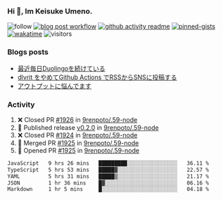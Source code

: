 ### Hi 👋, Im Keisuke Umeno.

<!--
**9renpoto/9renpoto** is a ✨ _special_ ✨ repository because its `README.md` (this file) appears on your GitHub profile.

Here are some ideas to get you started:

- 🔭 I’m currently working on ...
- 🌱 I’m currently learning ...
- 👯 I’m looking to collaborate on ...
- 🤔 I’m looking for help with ...
- 💬 Ask me about ...
- 📫 How to reach me: ...
- 😄 Pronouns: ...
- ⚡ Fun fact: ...
-->

![follow](https://img.shields.io/github/followers/9renpoto?label=Follow&style=social)
[![blog post workflow](https://github.com/9renpoto/9renpoto/actions/workflows/blog.yml/badge.svg)](https://github.com/9renpoto/9renpoto/actions/workflows/blog.yml)
[![github activity readme](https://github.com/9renpoto/9renpoto/actions/workflows/activity.yml/badge.svg)](https://github.com/9renpoto/9renpoto/actions/workflows/activity.yml)
[![pinned-gists](https://github.com/9renpoto/9renpoto/actions/workflows/pin-gist.yml/badge.svg)](https://github.com/9renpoto/9renpoto/actions/workflows/pin-gist.yml)
[![wakatime](https://github.com/9renpoto/9renpoto/actions/workflows/waka-readme-status.yml/badge.svg)](https://github.com/9renpoto/9renpoto/actions/workflows/waka-readme-status.yml)
![visitors](https://komarev.com/ghpvc/?username=9renpoto&label=Profile%20views&color=0e75b6&style=flat)

### Blogs posts

<!-- BLOG-POST-LIST:START -->
- [最近毎日Duolingoを続けている](https://9renpoto.win/entry/2023/12/05/duolingo)
- [dlvrit をやめてGithub Actions でRSSからSNSに投稿する](https://9renpoto.win/entry/2023/11/12/dlvrit-to-gh-actions)
- [アウトプットに悩んでます](https://9renpoto.win/entry/2023/11/11/technology-to-limit-input)
<!-- BLOG-POST-LIST:END -->

### Activity

<!--START_SECTION:activity-->
1. ❌ Closed PR [#1926](https://github.com/9renpoto/.59-node/pull/1926) in [9renpoto/.59-node](https://github.com/9renpoto/.59-node)
2. 🚀 Published release [v0.2.0](https://github.com/9renpoto/.59-node/releases/tag/v0.2.0) in [9renpoto/.59-node](https://github.com/9renpoto/.59-node)
3. ❌ Closed PR [#1924](https://github.com/9renpoto/.59-node/pull/1924) in [9renpoto/.59-node](https://github.com/9renpoto/.59-node)
4. 🎉 Merged PR [#1925](https://github.com/9renpoto/.59-node/pull/1925) in [9renpoto/.59-node](https://github.com/9renpoto/.59-node)
5. 💪 Opened PR [#1925](https://github.com/9renpoto/.59-node/pull/1925) in [9renpoto/.59-node](https://github.com/9renpoto/.59-node)
<!--END_SECTION:activity-->

<!--START_SECTION:waka-->

```txt
JavaScript   9 hrs 26 mins   █████████░░░░░░░░░░░░░░░░   36.11 %
TypeScript   5 hrs 53 mins   █████▓░░░░░░░░░░░░░░░░░░░   22.57 %
YAML         5 hrs 31 mins   █████▒░░░░░░░░░░░░░░░░░░░   21.17 %
JSON         1 hr 36 mins    █▓░░░░░░░░░░░░░░░░░░░░░░░   06.16 %
Markdown     1 hr 5 mins     █░░░░░░░░░░░░░░░░░░░░░░░░   04.18 %
```

<!--END_SECTION:waka-->
